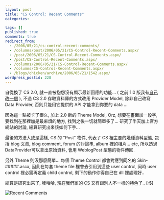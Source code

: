 ```yaml
---
layout: post
title: "CS Control: Recent Comments"
categories:

tags: []
published: true
comments: true
redirect_from:
  - /2006/05/21/cs-control-recent-comments/
  - /columns/post/2006/05/21/CS-Control-Recent-Comments.aspx/
  - /post/2006/05/21/CS-Control-Recent-Comments.aspx/
  - /post/CS-Control-Recent-Comments.aspx/
  - /columns/2006/05/21/CS-Control-Recent-Comments.aspx/
  - /columns/CS-Control-Recent-Comments.aspx/
  - /blogs/chicken/archive/2006/05/21/1542.aspx/
wordpress_postid: 228
---
```


自從換了 CS 2.0, 就一直被抱怨沒有顯示最新回應的功能... ( 之前 1.0 版我有[自己改一個](/post/ChickenHouseWebCommunityServerExtension-e696b0e58a9fe883bd-e4b98b-2.aspx) ), 不過 CS 2.0 存取資料庫的方式改用 Provider Model, 除非自己改寫 Data Provider, 否則只能用它提供的 API 才能拿到你要的 data ...

因為這一點被卡了很久, 加上 2.0 新的 Theme Model, Orz, 想要在畫面加一段字, 要找到在那裡加是最麻煩的地方, 找到之後一切就簡單多了... 研究了半天加上官方網站的討論, 總算研究出來該如何下手...

<!--more-->

最後的方法大致是這樣, CS 的 "Post" 物件, 代表了 CS 裡主要的幾種資料型態, 包括 blog 文章, blog comment, forum 的討論串, album 裡的相片... etc, 所以透過 DataProvider可以拿出原始資料, 會用 WeblogPost 型態的物件傳回.

另外 Theme 則沒那麼簡單... 每個 Theme Control 都會對應到同名的 Skin-#####.ascx, 因此在每套 theme file 裡會去引用到這些 user control, 同時 user control 裡必需再定義 child control, 剩下的動作你得自己在 dll 裡處理好..

總算是研究出來了, 哇哈哈, 現在我們家的 CS 又有跟別人不一樣的特色了.. [:$]

![Recent Comments](/wp-content/be-files/recent-comments.jpg)

